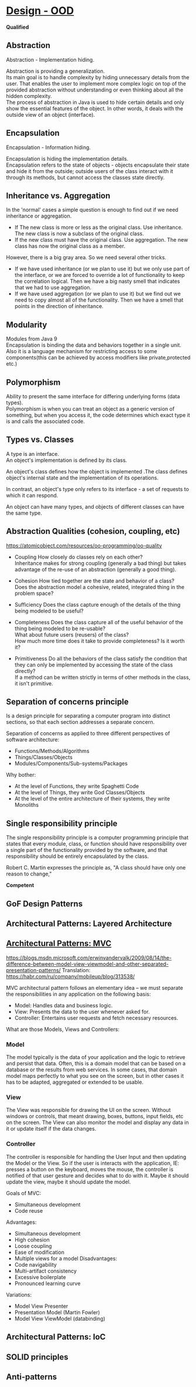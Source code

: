 # [Design - OOD](https://confluence.softserveinc.com/display/AbilitonKnowledgeModel/Design-OOD)  

__Qualified__


## Abstraction
Abstraction - Implementation hiding.  

Abstraction is providing a generalization.  
Its main goal is to handle complexity by hiding unnecessary details from the user. That enables the user to implement more complex logic on top of the provided abstraction without understanding or even thinking about all the hidden complexity.  
The process of abstraction in Java is used to hide certain details and only show the essential features of the object. In other words, it deals with the outside view of an object (interface).  

## Encapsulation
Encapsulation - Information hiding.  

Encapsulation is hiding the implementation details.  
Encapsulation refers to the state of objects - objects encapsulate their state and hide it from the outside; outside users of the class interact with it through its methods, but cannot access the classes state directly.  


## Inheritance vs. Aggregation
In the 'normal' cases a simple question is enough to find out if we need inheritance or aggregation.  

* If The new class is more or less as the original class. Use inheritance. The new class is now a subclass of the original class.  
* If the new class must have the original class. Use aggregation. The new class has now the original class as a member.

However, there is a big gray area. So we need several other tricks.  

*  If we have used inheritance (or we plan to use it) but we only use part of the interface, or we are forced to override a lot of functionality to keep the correlation logical. Then we have a big nasty smell that indicates that we had to use aggregation.
*  If we have used aggregation (or we plan to use it) but we find out we need to copy almost all of the functionality. Then we have a smell that points in the direction of inheritance.

## Modularity
Modules from Java 9  
Encapsulation is binding the data and behaviors together in a single unit. Also it is a language mechanism for restricting access to some components(this can be achieved by access modifiers like private,protected etc.)  

## Polymorphism
Ability to present the same interface for differing underlying forms (data types).  
Polymorphism is when you can treat an object as a generic version of something, but when you access it, the code determines which exact type it is and calls the associated code.  

## Types vs. Classes
A type is an interface.  
An object's implementation is defined by its class. 

An object's class defines how the object is implemented .The class defines object's internal state and the implementation of its operations.  

In contrast, an object's type only refers to its interface - a set of requests to which it can respond.  

An object can have many types, and objects of different classes can have the same type.  

## Abstraction Qualities (cohesion, coupling, etc)

https://atomicobject.com/resources/oo-programming/oo-quality 

* Coupling
How closely do classes rely on each other?  
Inheritance makes for strong coupling (generally a bad thing) 
but takes advantage of the re-use of an abstraction (generally a good thing).  

* Cohesion
How tied together are the state and behavior of a class?  
Does the abstraction model a cohesive, related, integrated thing in the problem space?  

* Sufficiency
Does the class capture enough of the details of the thing being modeled to be useful?  

* Completeness
Does the class capture all of the useful behavior of the thing being modeled to be re-usable?  
What about future users (reusers) of the class?  
How much more time does it take to provide completeness? Is it worth it?  

* Primitiveness
Do all the behaviors of the class satisfy the condition that they can only be implemented by accessing the state of the class directly?  
If a method can be written strictly in terms of other methods in the class, it isn't primitive.  


## Separation of concerns principle
Is a design principle for separating a computer program into distinct sections, so that each section addresses a separate concern.  

Separation of concerns as applied to three different perspectives of software architecture:
* Functions/Methods/Algorithms
* Things/Classes/Objects
* Modules/Components/Sub-systems/Packages

Why bother:
* At the level of Functions, they write Spaghetti Code
* At the level of Things, they write God Classes/Objects
* At the level of the entire architecture of their systems, they write Monoliths

## Single responsibility principle
The single responsibility principle is a computer programming principle that states that every module, class, or function should have responsibility over a single part of the functionality provided by the software, and that responsibility should be entirely encapsulated by the class.  

Robert C. Martin expresses the principle as, "A class should have only one reason to change,"  


__Competent__

## GoF Design Patterns


## Architectural Patterns: Layered Architecture


## [Architectural Patterns: MVC](https://en.wikipedia.org/wiki/Model%E2%80%93view%E2%80%93controller)

https://blogs.msdn.microsoft.com/erwinvandervalk/2009/08/14/the-difference-between-model-view-viewmodel-and-other-separated-presentation-patterns/
Translation:
https://habr.com/ru/company/mobileup/blog/313538/

MVC architectural pattern follows an elementary idea – we must separate the responsibilities in any application on the following basis:

* Model: Handles data and business logic.
* View: Presents the data to the user whenever asked for.
* Controller: Entertains user requests and fetch necessary resources.

What are those Models, Views and Controllers:

### Model 
The model typically is the data of your application and the logic to retrieve and persist that data. Often, this is a domain model that can be based on a database or the results from web services. In some cases, that domain model maps perfectly to what you see on the screen, but in other cases it has to be adapted, aggregated or extended to be usable.  

### View 
The View was responsible for drawing the UI on the screen. Without windows or controls, that meant drawing, boxes, buttons, input fields, etc on the screen. The View can also monitor the model and display any data in it or update itself if the data changes.

### Controller 
The controller is responsible for handling the User Input and then updating the Model or the View. So if the user is interacts with the application, IE: presses a button on the keyboard, moves the mouse, the controller is notified of that user gesture and decides what to do with it. Maybe it should update the view, maybe it should update the model.   

Goals of MVC:
* Simultaneous development
* Code reuse

Advantages:
* Simultaneous development
* High cohesion 
* Loose coupling
* Ease of modification
* Multiple views for a model
Disadvantages:
* Code navigability
* Multi-artifact consistency
* Excessive boilerplate
* Pronounced learning curve

Variations:
* Model View Presenter 
* Presentation Model (Martin Fowler)
* Model View ViewModel (databinding)

## Architectural Patterns: IoC


## SOLID principles


## Anti-patterns
